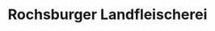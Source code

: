 ---
title: "Rochsburger Landfleischerei"
url: /chemnitz/rochsburger-landfleischerei/
shop: Metzgerei
---